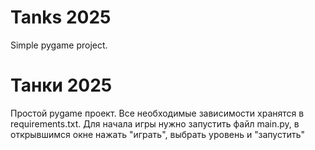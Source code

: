 # Tanks 2025
Simple pygame project.

# Танки 2025
Простой pygame проект.
Все необходимые зависимости хранятся в requirements.txt.
Для начала игры нужно запустить файл main.py, в открывшимся окне нажать "играть", выбрать уровень и "запустить"
